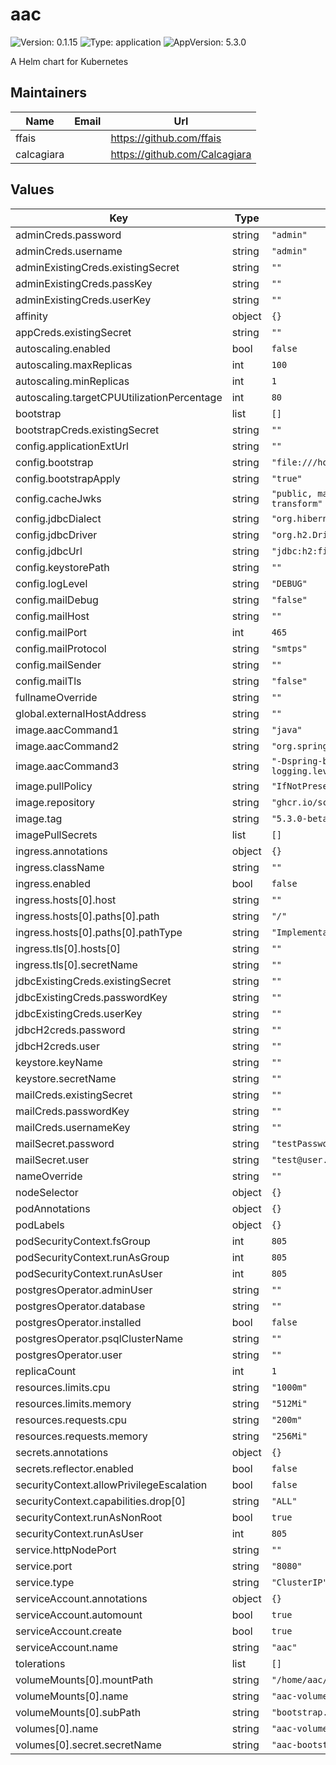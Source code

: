 # aac

![Version: 0.1.15](https://img.shields.io/badge/Version-0.1.15-informational?style=flat-square) ![Type: application](https://img.shields.io/badge/Type-application-informational?style=flat-square) ![AppVersion: 5.3.0](https://img.shields.io/badge/AppVersion-5.3.0-informational?style=flat-square)

A Helm chart for Kubernetes

## Maintainers

| Name | Email | Url |
| ---- | ------ | --- |
| ffais |  | <https://github.com/ffais> |
| calcagiara |  | <https://github.com/Calcagiara> |

## Values

| Key | Type | Default | Description |
|-----|------|---------|-------------|
| adminCreds.password | string | `"admin"` |  |
| adminCreds.username | string | `"admin"` |  |
| adminExistingCreds.existingSecret | string | `""` |  |
| adminExistingCreds.passKey | string | `""` |  |
| adminExistingCreds.userKey | string | `""` |  |
| affinity | object | `{}` |  |
| appCreds.existingSecret | string | `""` |  |
| autoscaling.enabled | bool | `false` |  |
| autoscaling.maxReplicas | int | `100` |  |
| autoscaling.minReplicas | int | `1` |  |
| autoscaling.targetCPUUtilizationPercentage | int | `80` |  |
| bootstrap | list | `[]` |  |
| bootstrapCreds.existingSecret | string | `""` |  |
| config.applicationExtUrl | string | `""` |  |
| config.bootstrap | string | `"file:///home/aac/bootstrap.yaml"` |  |
| config.bootstrapApply | string | `"true"` |  |
| config.cacheJwks | string | `"public, max-age=3600, must-revalidate, no-transform"` |  |
| config.jdbcDialect | string | `"org.hibernate.dialect.H2Dialect"` |  |
| config.jdbcDriver | string | `"org.h2.Driver"` |  |
| config.jdbcUrl | string | `"jdbc:h2:file:./data/db"` |  |
| config.keystorePath | string | `""` |  |
| config.logLevel | string | `"DEBUG"` |  |
| config.mailDebug | string | `"false"` |  |
| config.mailHost | string | `""` |  |
| config.mailPort | int | `465` |  |
| config.mailProtocol | string | `"smtps"` |  |
| config.mailSender | string | `""` |  |
| config.mailTls | string | `"false"` |  |
| fullnameOverride | string | `""` |  |
| global.externalHostAddress | string | `""` |  |
| image.aacCommand1 | string | `"java"` |  |
| image.aacCommand2 | string | `"org.springframework.boot.loader.JarLauncher"` |  |
| image.aacCommand3 | string | `"-Dspring-boot.run.arguments=--logging.level.ROOT=DEBUG"` |  |
| image.pullPolicy | string | `"IfNotPresent"` |  |
| image.repository | string | `"ghcr.io/scc-digitalhub/aac"` |  |
| image.tag | string | `"5.3.0-beta1"` |  |
| imagePullSecrets | list | `[]` |  |
| ingress.annotations | object | `{}` |  |
| ingress.className | string | `""` |  |
| ingress.enabled | bool | `false` |  |
| ingress.hosts[0].host | string | `""` |  |
| ingress.hosts[0].paths[0].path | string | `"/"` |  |
| ingress.hosts[0].paths[0].pathType | string | `"ImplementationSpecific"` |  |
| ingress.tls[0].hosts[0] | string | `""` |  |
| ingress.tls[0].secretName | string | `""` |  |
| jdbcExistingCreds.existingSecret | string | `""` |  |
| jdbcExistingCreds.passwordKey | string | `""` |  |
| jdbcExistingCreds.userKey | string | `""` |  |
| jdbcH2creds.password | string | `""` |  |
| jdbcH2creds.user | string | `""` |  |
| keystore.keyName | string | `""` |  |
| keystore.secretName | string | `""` |  |
| mailCreds.existingSecret | string | `""` |  |
| mailCreds.passwordKey | string | `""` |  |
| mailCreds.usernameKey | string | `""` |  |
| mailSecret.password | string | `"testPassword"` |  |
| mailSecret.user | string | `"test@user.it"` |  |
| nameOverride | string | `""` |  |
| nodeSelector | object | `{}` |  |
| podAnnotations | object | `{}` |  |
| podLabels | object | `{}` |  |
| podSecurityContext.fsGroup | int | `805` |  |
| podSecurityContext.runAsGroup | int | `805` |  |
| podSecurityContext.runAsUser | int | `805` |  |
| postgresOperator.adminUser | string | `""` |  |
| postgresOperator.database | string | `""` |  |
| postgresOperator.installed | bool | `false` |  |
| postgresOperator.psqlClusterName | string | `""` |  |
| postgresOperator.user | string | `""` |  |
| replicaCount | int | `1` |  |
| resources.limits.cpu | string | `"1000m"` |  |
| resources.limits.memory | string | `"512Mi"` |  |
| resources.requests.cpu | string | `"200m"` |  |
| resources.requests.memory | string | `"256Mi"` |  |
| secrets.annotations | object | `{}` |  |
| secrets.reflector.enabled | bool | `false` |  |
| securityContext.allowPrivilegeEscalation | bool | `false` |  |
| securityContext.capabilities.drop[0] | string | `"ALL"` |  |
| securityContext.runAsNonRoot | bool | `true` |  |
| securityContext.runAsUser | int | `805` |  |
| service.httpNodePort | string | `""` |  |
| service.port | string | `"8080"` |  |
| service.type | string | `"ClusterIP"` |  |
| serviceAccount.annotations | object | `{}` |  |
| serviceAccount.automount | bool | `true` |  |
| serviceAccount.create | bool | `true` |  |
| serviceAccount.name | string | `"aac"` |  |
| tolerations | list | `[]` |  |
| volumeMounts[0].mountPath | string | `"/home/aac/bootstrap.yaml"` |  |
| volumeMounts[0].name | string | `"aac-volume"` |  |
| volumeMounts[0].subPath | string | `"bootstrap.yaml"` |  |
| volumes[0].name | string | `"aac-volume"` |  |
| volumes[0].secret.secretName | string | `"aac-bootstrap-secret"` |  |

